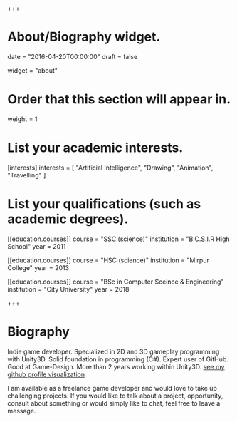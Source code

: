 +++
# About/Biography widget.

date = "2016-04-20T00:00:00"
draft = false

widget = "about"

# Order that this section will appear in.
weight = 1

# List your academic interests.
[interests]
  interests = [
    "Artificial Intelligence",
    "Drawing",
    "Animation",
    "Travelling"
  ]

# List your qualifications (such as academic degrees).
[[education.courses]]
  course = "SSC (science)"
  institution = "B.C.S.I.R High School"
  year = 2011

[[education.courses]]
  course = "HSC (science)"
  institution = "Mirpur College"
  year = 2013

[[education.courses]]
  course = "BSc in Computer Sceince & Engineering"
  institution = "City University"
  year = 2018
 
+++

# Biography

Indie game developer. Specialized in 2D and 3D gameplay programming with Unity3D. Solid foundation in programming (C#). Expert user of GitHub. Good at Game-Design. More than 2 years working within Unity3D.
[see my github profile visualization](https://sourcerer.io/shohan4556)

I am available as a freelance game developer and would love to take up challenging projects. If you would like to talk about a project, opportunity, consult about something or would simply like to chat, feel free to leave a message.
